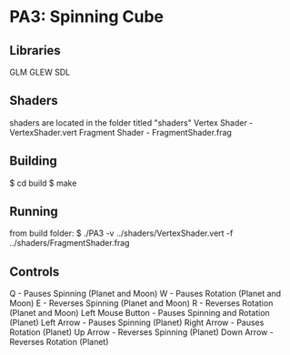 # PA3: Spinning Cube

## Libraries
GLM
GLEW
SDL

## Shaders
shaders are located in the folder titled "shaders"
Vertex Shader - VertexShader.vert
Fragment Shader - FragmentShader.frag

## Building
$ cd build
$ make

## Running
from build folder:
$ ./PA3 -v ../shaders/VertexShader.vert -f ../shaders/FragmentShader.frag

## Controls
Q - Pauses Spinning (Planet and Moon)
W - Pauses Rotation (Planet and Moon)
E - Reverses Spinning (Planet and Moon)
R - Reverses Rotation (Planet and Moon)
Left Mouse Button - Pauses Spinning and Rotation (Planet)
Left Arrow - Pauses Spinning (Planet)
Right Arrow - Pauses Rotation (Planet)
Up Arrow - Reverses Spinning (Planet)
Down Arrow - Reverses Rotation (Planet)
